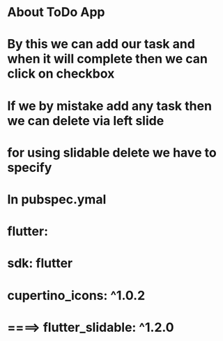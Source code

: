# About ToDo App

# By this we can add our task and when it will complete then we can click on checkbox
# If we by mistake add any task then we can delete via left slide
 
# for using slidable delete we have to specify 
# In pubspec.ymal
# flutter:
# sdk: flutter
# cupertino_icons: ^1.0.2
# ====>  flutter_slidable: ^1.2.0